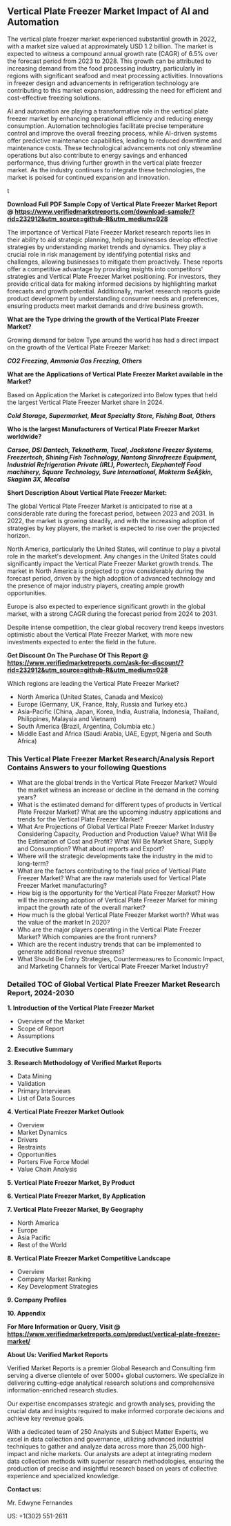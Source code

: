 <h2>Vertical Plate Freezer Market Impact of AI and Automation</h2><p>The vertical plate freezer market experienced substantial growth in 2022, with a market size valued at approximately USD 1.2 billion. The market is expected to witness a compound annual growth rate (CAGR) of 6.5% over the forecast period from 2023 to 2028. This growth can be attributed to increasing demand from the food processing industry, particularly in regions with significant seafood and meat processing activities. Innovations in freezer design and advancements in refrigeration technology are contributing to this market expansion, addressing the need for efficient and cost-effective freezing solutions.</p><p>AI and automation are playing a transformative role in the vertical plate freezer market by enhancing operational efficiency and reducing energy consumption. Automation technologies facilitate precise temperature control and improve the overall freezing process, while AI-driven systems offer predictive maintenance capabilities, leading to reduced downtime and maintenance costs. These technological advancements not only streamline operations but also contribute to energy savings and enhanced performance, thus driving further growth in the vertical plate freezer market. As the industry continues to integrate these technologies, the market is poised for continued expansion and innovation.</p>t</p><p id="" class=""><strong>Download Full PDF Sample Copy of Vertical Plate Freezer Market Report @ <a href="https://www.verifiedmarketreports.com/download-sample/?rid=232912&utm_source=github-R&utm_medium=028" target="_blank">https://www.verifiedmarketreports.com/download-sample/?rid=232912&utm_source=github-R&utm_medium=028</a></strong></p><p>The importance of&nbsp;Vertical Plate Freezer Market research reports lies in their ability to aid strategic planning, helping businesses develop effective strategies by understanding market trends and dynamics. They play a crucial role in risk management by identifying potential risks and challenges, allowing businesses to mitigate them proactively. These reports offer a competitive advantage by providing insights into competitors' strategies and Vertical Plate Freezer Market positioning. For investors, they provide critical data for making informed decisions by highlighting market forecasts and growth potential. Additionally, market research reports guide product development by understanding consumer needs and preferences, ensuring products meet market demands and drive business growth.</p><p><strong>What are the&nbsp;Type driving the growth of the Vertical Plate Freezer Market?</strong></p><p id="" class="">Growing demand for below Type around the world has had a direct impact on the growth of the Vertical Plate Freezer Market:</p><em><strong>CO2 Freezing, Ammonia Gas Freezing, Others</strong></em></p><strong>What are the&nbsp;Applications&nbsp;of Vertical Plate Freezer Market available in the Market?</strong></p><p id="" class="">Based on Application the Market is categorized into Below types that held the largest Vertical Plate Freezer Market share In 2024.</p><em><strong>Cold Storage, Supermarket, Meat Specialty Store, Fishing Boat, Others</strong></em></p><strong>Who is the largest Manufacturers of Vertical Plate Freezer Market worldwide?</strong></p><p><em><strong>Carsoe, DSI Dantech, Teknotherm, Tucal, Jackstone Freezer Systems, Freezertech, Shining Fish Technology, Nantong Sinrofreeze Equipment, Industrial Refrigeration Private (IRL), Powertech, Elephantelf Food machinery, Square Technology, Sure International, Makterm SeÃ§kin, Skaginn 3X, Mecalsa</strong></em></p><p id="" class=""><strong>Short Description About Vertical Plate Freezer Market:</strong></p><p>The global Vertical Plate Freezer Market is anticipated to rise at a considerable rate during the forecast period, between 2023 and 2031. In 2022, the market is growing steadily, and with the increasing adoption of strategies by key players, the market is expected to rise over the projected horizon.</p><p>North America, particularly the United States, will continue to play a pivotal role in the market's development. Any changes in the United States could significantly impact the Vertical Plate Freezer Market growth trends. The market in North America is projected to grow considerably during the forecast period, driven by the high adoption of advanced technology and the presence of major industry players, creating ample growth opportunities.</p><p>Europe is also expected to experience significant growth in the global market, with a strong CAGR during the forecast period from 2024 to 2031.</p><p>Despite intense competition, the clear global recovery trend keeps investors optimistic about the Vertical Plate Freezer Market, with more new investments expected to enter the field in the future.</p><p id="" class=""><strong>Get Discount On The Purchase Of This Report @ <a href="https://www.verifiedmarketreports.com/ask-for-discount/?rid=232912&utm_source=github-R&utm_medium=028" target="_blank">https://www.verifiedmarketreports.com/ask-for-discount/?rid=232912&utm_source=github-R&utm_medium=028</a></strong></p>Which regions are leading the Vertical Plate Freezer Market?</p><ul><li>North America (United States, Canada and Mexico)</li><li>Europe (Germany, UK, France, Italy, Russia and Turkey etc.)</li><li>Asia-Pacific (China, Japan, Korea, India, Australia, Indonesia, Thailand, Philippines, Malaysia and Vietnam)</li><li>South America (Brazil, Argentina, Columbia etc.)</li><li>Middle East and Africa (Saudi Arabia, UAE, Egypt, Nigeria and South Africa)</li></ul><h3 id="" class="">This Vertical Plate Freezer Market Research/Analysis Report Contains Answers to your following Questions</h3><ul><li>What are the global trends in the Vertical Plate Freezer Market? Would the market witness an increase or decline in the demand in the coming years?</li><li>What is the estimated demand for different types of products in Vertical Plate Freezer Market? What are the upcoming industry applications and trends for the Vertical Plate Freezer Market?</li><li>What Are Projections of Global Vertical Plate Freezer Market Industry Considering Capacity, Production and Production Value? What Will Be the Estimation of Cost and Profit? What Will Be Market Share, Supply and Consumption? What about imports and Export?</li><li>Where will the strategic developments take the industry in the mid to long-term?</li><li>What are the factors contributing to the final price of Vertical Plate Freezer Market? What are the raw materials used for Vertical Plate Freezer Market manufacturing?</li><li>How big is the opportunity for the Vertical Plate Freezer Market? How will the increasing adoption of Vertical Plate Freezer Market for mining impact the growth rate of the overall market?</li><li>How much is the global Vertical Plate Freezer Market worth? What was the value of the market In 2020?</li><li>Who are the major players operating in the Vertical Plate Freezer Market? Which companies are the front runners?</li><li>Which are the recent industry trends that can be implemented to generate additional revenue streams?</li><li>What Should Be Entry Strategies, Countermeasures to Economic Impact, and Marketing Channels for Vertical Plate Freezer Market Industry?</li></ul><h3 id="" class="">Detailed TOC of Global Vertical Plate Freezer Market Research Report, 2024-2030</h3><p id="" class=""><strong>1. Introduction of the Vertical Plate Freezer Market</strong></p><ul><li>Overview of the Market</li><li>Scope of Report</li><li>Assumptions</li></ul><p id="" class=""><strong>2. Executive Summary</strong></p><p id="" class=""><strong>3. Research Methodology of Verified Market Reports</strong></p><ul><li>Data Mining</li><li>Validation</li><li>Primary Interviews</li><li>List of Data Sources</li></ul><p id="" class=""><strong>4. Vertical Plate Freezer Market Outlook</strong></p><ul><li>Overview</li><li>Market Dynamics</li><li>Drivers</li><li>Restraints</li><li>Opportunities</li><li>Porters Five Force Model</li><li>Value Chain Analysis</li></ul><p id="" class=""><strong>5. Vertical Plate Freezer Market, By Product</strong></p><p id="" class=""><strong>6. Vertical Plate Freezer Market, By Application</strong></p><p id="" class=""><strong>7. Vertical Plate Freezer Market, By Geography</strong></p><ul><li>North America</li><li>Europe</li><li>Asia Pacific</li><li>Rest of the World</li></ul><p id="" class=""><strong>8. Vertical Plate Freezer Market Competitive Landscape</strong></p><ul><li>Overview</li><li>Company Market Ranking</li><li>Key Development Strategies</li></ul><p id="" class=""><strong>9. Company Profiles</strong></p><p id="" class=""><strong>10. Appendix</strong></p><p id="" class=""><strong>For More Information or Query, Visit @ <a href="https://www.verifiedmarketreports.com/product/vertical-plate-freezer-market/" target="_blank">https://www.verifiedmarketreports.com/product/vertical-plate-freezer-market/</a></strong></p><p id="" class=""><strong>About Us: Verified Market Reports</strong></p><p id="" class="">Verified Market Reports is a premier Global Research and Consulting firm serving a diverse clientele of over 5000+ global customers. We specialize in delivering cutting-edge analytical research solutions and comprehensive information-enriched research studies.</p><p id="" class="">Our expertise encompasses strategic and growth analyses, providing the crucial data and insights required to make informed corporate decisions and achieve key revenue goals.</p><p id="" class="">With a dedicated team of 250 Analysts and Subject Matter Experts, we excel in data collection and governance, utilizing advanced industrial techniques to gather and analyze data across more than 25,000 high-impact and niche markets. Our analysts are adept at integrating modern data collection methods with superior research methodologies, ensuring the production of precise and insightful research based on years of collective experience and specialized knowledge.</p><p id="" class=""><strong>Contact us:</strong></p><p id="" class="">Mr. Edwyne Fernandes</p><p id="" class="">US: +1(302) 551-2611</p>
